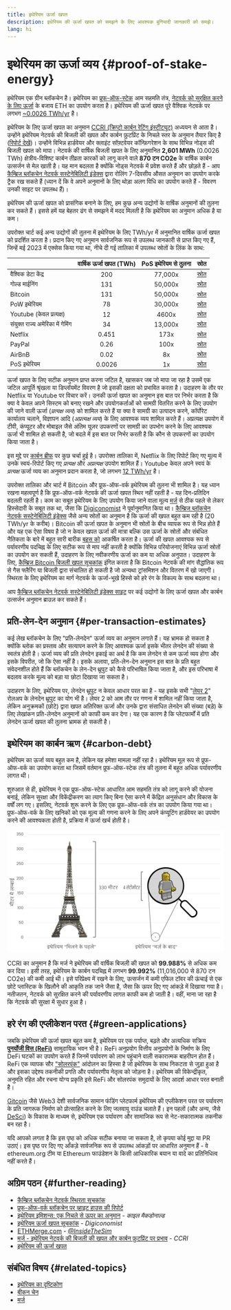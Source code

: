 ```yaml
---
title: इथेरियम ऊर्जा खपत
description: इथेरियम की ऊर्जा खपत को समझने के लिए आवश्यक बुनियादी जानकारी को समझे।
lang: hi
---
```


# इथेरियम का ऊर्जा व्यय \{#proof-of-stake-energy}

इथेरियम एक ग्रीन ब्लॉकचेन है। इथेरियम का [प्रूफ-ऑफ-स्टेक](/developers/docs/consensus-mechanisms/pos) आम सहमति तंत्र, [नेटवर्क को सुरक्षित करने के लिए ऊर्जा](/developers/docs/consensus-mechanisms/pow) के बजाय ETH का उपयोग करता है। इथेरियम की ऊर्जा खपत पूरे वैश्विक नेटवर्क पर लगभग [~0.0026 TWh/yr](https://carbon-ratings.com/eth-report-2022) है।

इथेरियम के लिए ऊर्जा खपत का अनुमान [CCRI (क्रिप्टो कार्बन रेटिंग इंस्टीट्यूट)](https://carbon-ratings.com) अध्ययन से आता है। उन्होंने इथेरियम नेटवर्क की बिजली की खपत और कार्बन फ़ुटप्रिंट के निचले स्तर के अनुमान तैयार किए है ([रिपोर्ट देखें](https://carbon-ratings.com/eth-report-2022))। उन्होंने विभिन्न हार्डवेयर और क्लाइंट सॉफ़्टवेयर कॉन्फ़िगरेशन के साथ विभिन्न नोड्स की बिजली खपत को मापा। नेटवर्क की वार्षिक बिजली खपत के लिए अनुमानित **2,601 MWh** (0.0026 TWh) क्षेत्रीय-विशिष्ट कार्बन तीव्रता कारकों को लागू करने वाले **870 टन CO2e** के वार्षिक कार्बन उत्सर्जन से मेल खाती है। यह मान बदलता है क्योंकि नोड्स नेटवर्क में प्रवेश करते हैं और छोड़ते हैं - आप [कैम्ब्रिज ब्लॉकचेन नेटवर्क सस्टेनेबिलिटी इंडेक्स](https://ccaf.io/cbnsi/ethereum) द्वारा रोलिंग 7-दिवसीय औसत अनुमान का उपयोग करके ट्रैक रख सकते हैं (ध्यान दें कि वे अपने अनुमानों के लिए थोड़ा अलग विधि का उपयोग करते हैं - विवरण उनकी साइट पर उपलब्ध हैं)।

इथेरियम की ऊर्जा खपत को प्रासंगिक बनाने के लिए, हम कुछ अन्य उद्योगों के वार्षिक अनुमानों की तुलना कर सकते हैं। इससे हमें यह बेहतर ढंग से समझने में मदद मिलती है कि इथेरियम का अनुमान अधिक है या कम।

<EnergyConsumptionChart />

उपरोक्त चार्ट कई अन्य उद्योगों की तुलना में इथेरियम के लिए TWh/yr में अनुमानित वार्षिक ऊर्जा खपत को प्रदर्शित करता है। प्रदान किए गए अनुमान सार्वजनिक रूप से उपलब्ध जानकारी से प्राप्त किए गए हैं, जिन्हें मई 2023 में एक्सेस किया गया था, नीचे दी गई तालिका में उपलब्ध स्रोतों के लिंक के साथ:

|                                  | वार्षिक ऊर्जा खपत (TWh) | PoS इथेरियम से तुलना | स्रोत                                                                                                                                                                            |
| :------------------------------- | :---------------------: | :------------------: | -------------------------------------------------------------------------------------------------------------------------------------------------------------------------------- |
| वैश्विक डेटा केंद्र              |           200           |       77,000x        | [स्रोत](https://www.iea.org/commentaries/data-centres-and-energy-from-global-headlines-to-local-headaches)                                                                       |
| गोल्ड माईनिंग                    |           131           |       50,000x        | [स्रोत](https://ccaf.io/cbnsi/cbeci/comparisons)                                                                                                                                 |
| Bitcoin                          |           131           |       50,000x        | [स्रोत](https://ccaf.io/cbnsi/cbeci/comparisons)                                                                                                                                 |
| PoW इथेरियम                      |           78            |       30,000x        | [स्रोत](https://digiconomist.net/ethereum-energy-consumption)                                                                                                                    |
| Youtube (केवल प्रत्यक्ष)         |           12            |        4600x         | [स्रोत](https://www.gstatic.com/gumdrop/sustainability/google-2020-environmental-report.pdf)                                                                                     |
| संयुक्त राज्य अमेरिका में गेमिंग |           34            |       13,000x        | [स्रोत](https://www.researchgate.net/publication/336909520_Toward_Greener_Gaming_Estimating_National_Energy_Use_and_Energy_Efficiency_Potential)                                 |
| Netflix                          |          0.451          |         173x         | [स्रोत](https://assets.ctfassets.net/4cd45et68cgf/7B2bKCqkXDfHLadrjrNWD8/e44583e5b288bdf61e8bf3d7f8562884/2021_US_EN_Netflix_EnvironmentalSocialGovernanceReport-2021_Final.pdf) |
| PayPal                           |          0.26           |         100x         | [स्रोत](https://app.impaakt.com/analyses/paypal-consumed-264100-mwh-of-energy-in-2020-24-from-non-renewable-sources-27261)                                                       |
| AirBnB                           |          0.02           |          8x          | [स्रोत](<https://s26.q4cdn.com/656283129/files/doc_downloads/governance_doc_updated/Airbnb-ESG-Factsheet-(Final).pdf>)                                                           |
| PoS इथेरियम                      |         0.0026          |          1x          | [स्रोत](https://carbon-ratings.com/eth-report-2022)                                                                                                                              |

ऊर्जा खपत के लिए सटीक अनुमान प्राप्त करना जटिल है, खासकर जब जो मापा जा रहा है उसमें एक जटिल आपूर्ति श्रृंखला या डिप्लॉयमेंट विवरण है जो इसकी दक्षता को प्रभावित करता है। उदाहरण के तौर पर Netflix या Youtube पर विचार करें। उनकी ऊर्जा खपत का अनुमान इस बात पर निर्भर करता है कि क्या वे केवल अपने सिस्टम को बनाए रखने और उपयोगकर्ताओं को सामग्री वितरित करने के लिए उपयोग की जाने वाली ऊर्जा (_प्रत्यक्ष व्यय_) को शामिल करते हैं या क्या वे सामग्री का उत्पादन करने, कॉर्पोरेट कार्यालय चलाने, विज्ञापन आदि (_अप्रत्यक्ष व्यय_) के लिए आवश्यक व्यय शामिल करते हैं। अप्रत्यक्ष उपयोग में टीवी, कंप्यूटर और मोबाइल जैसे अंतिम यूज़र उपकरणों पर सामग्री का उपभोग करने के लिए आवश्यक ऊर्जा भी शामिल हो सकती है, जो बदले में इस बात पर निर्भर करती है कि कौन से उपकरणों का उपयोग किया जाता है।

इस मुद्दे पर [कार्बन ब्रीफ](https://www.carbonbrief.org/factcheck-what-is-the-carbon-footprint-of-streaming-video-on-netflix) पर कुछ चर्चा हुई है। उपरोक्त तालिका में, Netflix के लिए रिपोर्ट किए गए मूल्य में उनके स्वयं-रिपोर्ट किए गए _प्रत्यक्ष_ और _अप्रत्यक्ष_ उपयोग शामिल हैं। Youtube केवल अपने स्वयं के _प्रत्यक्ष_ ऊर्जा व्यय का अनुमान प्रदान करता है, जो लगभग [12 TWh/yr](https://www.gstatic.com/gumdrop/sustainability/google-2020-environmental-report.pdf) है।

उपरोक्त तालिका और चार्ट में Bitcoin और प्रूफ-ऑफ-वर्क इथेरियम की तुलना भी शामिल है। यह ध्यान रखना महत्वपूर्ण है कि प्रूफ-ऑफ-वर्क नेटवर्क की ऊर्जा खपत स्थिर नहीं रहती है - यह दिन-प्रतिदिन बदलती रहती है। काम का सबूत इथेरियम के लिए उपयोग किया जाने वाला मूल्य [मर्ज](/roadmap/merge/) से ठीक पहले से लेकर हिस्सेदारी के सबूत तक था, जैसा कि [Digiconomist](https://digiconomist.net/ethereum-energy-consumption) ने पूर्वानुमानित किया था। [कैम्ब्रिज ब्लॉकचेन नेटवर्क सस्टेनेबिलिटी इंडेक्स](https://ccaf.io/cbnsi/ethereum/1) जैसे अन्य स्रोतों का अनुमान है कि ऊर्जा की खपत बहुत कम रही है (20 TWh/yr के करीब)। Bitcoin की ऊर्जा खपत के अनुमान भी स्रोतों के बीच व्यापक रूप से भिन्न होते हैं और यह एक ऐसा विषय है जो न केवल खपत ऊर्जा की मात्रा बल्कि उस ऊर्जा के स्रोतों और संबंधित नैतिकता के बारे में बहुत सारी बारीक [बहस को](https://www.coindesk.com/business/2020/05/19/the-last-word-on-bitcoins-energy-consumption/) आकर्षित करता है। ऊर्जा की खपत आवश्यक रूप से पर्यावरणीय पदचिह्न के लिए सटीक रूप से माप नहीं करती है क्योंकि विभिन्न परियोजनाएं विभिन्न ऊर्जा स्रोतों का उपयोग कर सकती हैं, उदाहरण के लिए नवीकरणीय ऊर्जा का कम या अधिक अनुपात। उदाहरण के लिए, [कैम्ब्रिज Bitcoin बिजली खपत सूचकांक](https://ccaf.io/cbnsi/cbeci/comparisons) इंगित करता है कि Bitcoin नेटवर्क की मांग सैद्धांतिक रूप से गैस फ्लैरिंग या बिजली द्वारा संचालित हो सकती है जो अन्यथा ट्रांसमिशन और वितरण में खो जाएगी। स्थिरता के लिए इथेरियम का मार्ग नेटवर्क के ऊर्जा-भूखे हिस्से को हरे रंग के विकल्प के साथ बदलना था।

आप [कैम्ब्रिज ब्लॉकचेन नेटवर्क सस्टेनेबिलिटी इंडेक्स साइट](https://ccaf.io/cbnsi/ethereum) पर कई उद्योगों के लिए ऊर्जा खपत और कार्बन उत्सर्जन अनुमान ब्राउज़ कर सकते हैं।

## प्रति-लेन-देन अनुमान \{#per-transaction-estimates}

कई लेख ब्लॉकचेन के लिए "प्रति-लेनदेन" ऊर्जा व्यय का अनुमान लगाते हैं। यह भ्रामक हो सकता है क्योंकि ब्लोक का प्रस्ताव और सत्यापन करने के लिए आवश्यक ऊर्जा इसके भीतर लेनदेन की संख्या से स्वतंत्र होती है। ऊर्जा व्यय की प्रति लेनदेन इकाई का अर्थ है कि कम लेनदेन से कम ऊर्जा व्यय होगा और इसके विपरीत, जो कि ऐसा नहीं है। इसके अलावा, प्रति-लेन-देन अनुमान इस बात के प्रति बहुत संवेदनशील होते हैं कि ब्लॉकचेन के लेन-देन थ्रूपुट को कैसे परिभाषित किया जाता है, और इस परिभाषा में बदलाव करके मूल्य को बड़ा या छोटा दिखाया जा सकता है।

उदाहरण के लिए, इथेरियम पर, लेनदेन थ्रूपुट न केवल आधार परत का है - यह इसके सभी "[लेयर 2](/layer-2/)" रोलअप के लेनदेन थ्रूपुट का योग भी है। लेयर 2 को आम तौर पर गणना में शामिल नहीं किया जाता है, लेकिन अनुक्रमकों (छोटे) द्वारा खपत अतिरिक्त ऊर्जा और उनके द्वारा संसाधित लेनदेन की संख्या (बड़े) के लिए लेखांकन प्रति-लेनदेन अनुमानों को काफी कम कर देगा। यह एक कारण है कि प्लेटफार्मों में प्रति लेनदेन ऊर्जा खपत की तुलना भ्रामक हो सकती है।

## इथेरियम का कार्बन ऋण \{#carbon-debt}

इथेरियम का ऊर्जा व्यय बहुत कम है, लेकिन यह हमेशा मामला नहीं रहा है। इथेरियम मूल रूप से प्रूफ-ऑफ-वर्क का उपयोग करता था जिसमें वर्तमान प्रूफ-ऑफ-स्टेक तंत्र की तुलना में बहुत अधिक पर्यावरणीय लागत थी।

शुरुआत से ही, इथेरियम ने एक प्रूफ-ऑफ-स्टेक आधारित आम सहमति तंत्र को लागू करने की योजना बनाई, लेकिन सुरक्षा और विकेंद्रीकरण का त्याग किए बिना ऐसा करने में केंद्रित अनुसंधान और विकास के वर्षों लग गए। इसलिए, नेटवर्क शुरू करने के लिए एक प्रूफ-ऑफ-वर्क तंत्र का उपयोग किया गया था। प्रूफ-ऑफ-वर्क के लिए खनिकों को एक मूल्य की गणना करने के लिए अपने कंप्यूटिंग हार्डवेयर का उपयोग करने की आवश्यकता होती है, प्रक्रिया में ऊर्जा खर्च होती है।

![मर्ज से पहले और बाद में इथेरियम की ऊर्जा खपत की तुलना करते हुए, मर्ज से पहले उच्च ऊर्जा खपत का प्रतीक करने के लिए बाईं ओर एफिल टॉवर (330 मीटर लंबा) का उपयोग किया गया, और नाटकीय कमी का प्रतिनिधित्व करने के लिए दाईं ओर एक छोटा 4 सेमी लंबा लेगो चित्र बनाया गया जो मर्ज के बाद ऊर्जा का उपयोग दिखाता है](energy_consumption_pre_post_merge.png)

CCRI का अनुमान है कि मर्ज ने इथेरियम की वार्षिक बिजली की खपत को **99.988%** से अधिक कम कर दिया। इसी तरह, इथेरियम के कार्बन पदचिह्न में लगभग **99.992%** (11,016,000 से 870 टन CO2e) की कमी आई थी। इसे परिप्रेक्ष्य में रखने के लिए, उत्सर्जन में कमी एफिल टॉवर की ऊंचाई से एक छोटे प्लास्टिक के खिलौने की आकृति तक जाने जैसा है, जैसा कि ऊपर दिए गए आंकड़े में दिखाया गया है। नतीजतन, नेटवर्क को सुरक्षित करने की पर्यावरणीय लागत काफी कम हो जाती है। वहीं, माना जा रहा है कि नेटवर्क की सुरक्षा में सुधार हुआ है।

## हरे रंग की एप्लीकेशन परत \{#green-applications}

जबकि इथेरियम की ऊर्जा खपत बहुत कम है, इथेरियम पर एक पर्याप्त, बढ़ते और अत्यधिक सक्रिय [**पुनर्योजी वित्त (ReFi)**](/refi/) सामुदायिक भवन भी है। ReFi अनुप्रयोग वित्तीय अनुप्रयोगों के निर्माण के लिए DeFi घटकों का उपयोग करते हैं जिनमें पर्यावरण को लाभ पहुंचाने वाली सकारात्मक बाहरीपन होत हैं। ReFi एक व्यापक सौर ["सोलरपंक"](https://en.wikipedia.org/wiki/Solarpunk) आंदोलन का हिस्सा है जो इथेरियम के साथ निकटता से जुड़ा हुआ है और इसका उद्देश्य तकनीकी प्रगति और पर्यावरणीय नेतृत्व को जोड़ना है। इथेरियम की विकेन्द्रीकृत, अनुमति रहित और रचना योग्य प्रकृति इसे ReFi और सोलरपंक समुदायों के लिए आदर्श आधार परत बनाती है।

[Gitcoin](https://gitcoin.co) जैसे Web3 देशी सार्वजनिक सामान फंडिंग प्लेटफार्म इथेरियम की एप्लीकेशन परत पर पर्यावरण के प्रति जागरूक निर्माण को प्रोत्साहित करने के लिए जलवायु राउंड चलाते हैं। इन पहलों (और अन्य, जैसे [DeSci](/desci/)) के विकास के माध्यम से, इथेरियम एक पर्यावरण और सामाजिक रूप से नेट-सकारात्मक तकनीक बन रहा है।

<InfoBanner emoji=":evergreen_tree:">
  यदि आपको लगता है कि इस पृष्ठ को अधिक सटीक बनाया जा सकता है, तो कृपया कोई मुद्दा या PR उठाएं। इस पृष्ठ पर दिए गए आँकड़े सार्वजनिक रूप से उपलब्ध आंकड़ों पर आधारित अनुमान हैं - वे ethereum.org टीम या Ethereum फाउंडेशन के किसी आधिकारिक बयान या वादे का प्रतिनिधित्व नहीं करते हैं।
</InfoBanner>

## अग्रिम पठन \{#further-reading}

- [कैम्ब्रिज ब्लॉकचेन नेटवर्क स्थिरता सूचकांक](https://ccaf.io/cbnsi/ethereum)
- [प्रूफ-ऑफ-वर्क ब्लॉकचेन पर व्हाइट हाउस की रिपोर्ट](https://www.whitehouse.gov/wp-content/uploads/2022/09/09-2022-Crypto-Assets-and-Climate-Report.pdf)
- [इथेरियम इमिशन्स: एक निचले से ऊपर का अनुमान](https://kylemcdonald.github.io/ethereum-emissions/) - _काइल मैकडोनाल्ड_
- [इथेरियम ऊर्जा खपत सूचकांक](https://digiconomist.net/ethereum-energy-consumption/) - _Digiconomist_
- [ETHMerge.com](https://ethmerge.com/) - _[@InsideTheSim](https://twitter.com/InsideTheSim)_
- [मर्ज - इथेरियम नेटवर्क की बिजली की खपत और कार्बन फ़ुटप्रिंट पर प्रभाव](https://carbon-ratings.com/eth-report-2022) - _CCRI_
- [इथेरियम की ऊर्जा खपत](https://mirror.xyz/jmcook.eth/ODpCLtO4Kq7SCVFbU4He8o8kXs418ZZDTj0lpYlZkR8)

## संबंधित विषय \{#related-topics}

- [इथेरियम का दृष्टिकोण](/roadmap/vision/)
- [बीकन चेन](/roadmap/beacon-chain)
- [मर्ज](/roadmap/merge/)
